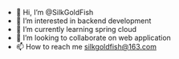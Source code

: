 - 👋 Hi, I’m @SilkGoldFish
- 👀 I’m interested in backend development
- 🌱 I’m currently learning spring cloud
- 💞️ I’m looking to collaborate on web application
- 📫 How to reach me silkgoldfish@163.com

<!---
SilkGoldFish/SilkGoldFish is a ✨ special ✨ repository because its `README.md` (this file) appears on your GitHub profile.
You can click the Preview link to take a look at your changes.
--->
